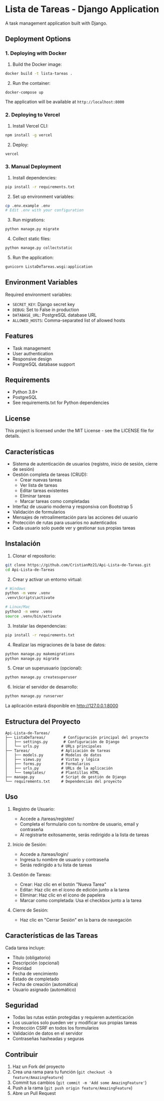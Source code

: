 # Lista de Tareas - Django Application

A task management application built with Django.

## Deployment Options

### 1. Deploying with Docker

1. Build the Docker image:
```bash
docker build -t lista-tareas .
```

2. Run the container:
```bash
docker-compose up
```

The application will be available at `http://localhost:8000`

### 2. Deploying to Vercel

1. Install Vercel CLI:
```bash
npm install -g vercel
```

2. Deploy:
```bash
vercel
```

### 3. Manual Deployment

1. Install dependencies:
```bash
pip install -r requirements.txt
```

2. Set up environment variables:
```bash
cp .env.example .env
# Edit .env with your configuration
```

3. Run migrations:
```bash
python manage.py migrate
```

4. Collect static files:
```bash
python manage.py collectstatic
```

5. Run the application:
```bash
gunicorn ListaDeTareas.wsgi:application
```

## Environment Variables

Required environment variables:
- `SECRET_KEY`: Django secret key
- `DEBUG`: Set to False in production
- `DATABASE_URL`: PostgreSQL database URL
- `ALLOWED_HOSTS`: Comma-separated list of allowed hosts

## Features

- Task management
- User authentication
- Responsive design
- PostgreSQL database support

## Requirements

- Python 3.8+
- PostgreSQL
- See requirements.txt for Python dependencies

## License

This project is licensed under the MIT License - see the LICENSE file for details.

## Características

- Sistema de autenticación de usuarios (registro, inicio de sesión, cierre de sesión)
- Gestión completa de tareas (CRUD):
  - Crear nuevas tareas
  - Ver lista de tareas
  - Editar tareas existentes
  - Eliminar tareas
  - Marcar tareas como completadas
- Interfaz de usuario moderna y responsiva con Bootstrap 5
- Validación de formularios
- Mensajes de retroalimentación para las acciones del usuario
- Protección de rutas para usuarios no autenticados
- Cada usuario solo puede ver y gestionar sus propias tareas

## Instalación

1. Clonar el repositorio:
```bash
git clone https://github.com/CristianMz21/Api-Lista-de-Tareas.git
cd Api-Lista-de-Tareas
```

2. Crear y activar un entorno virtual:
```bash
# Windows
python -m venv .venv
.venv\Scripts\activate

# Linux/Mac
python3 -m venv .venv
source .venv/bin/activate
```

3. Instalar las dependencias:
```bash
pip install -r requirements.txt
```

4. Realizar las migraciones de la base de datos:
```bash
python manage.py makemigrations
python manage.py migrate
```

5. Crear un superusuario (opcional):
```bash
python manage.py createsuperuser
```

6. Iniciar el servidor de desarrollo:
```bash
python manage.py runserver
```

La aplicación estará disponible en http://127.0.0.1:8000

## Estructura del Proyecto

```
Api-Lista-de-Tareas/
├── ListaDeTareas/        # Configuración principal del proyecto
│   ├── settings.py       # Configuración de Django
│   └── urls.py          # URLs principales
├── Tareas/              # Aplicación de tareas
│   ├── models.py        # Modelos de datos
│   ├── views.py         # Vistas y lógica
│   ├── forms.py         # Formularios
│   ├── urls.py          # URLs de la aplicación
│   └── templates/       # Plantillas HTML
├── manage.py            # Script de gestión de Django
└── requirements.txt     # Dependencias del proyecto
```

## Uso

1. Registro de Usuario:
   - Accede a /tareas/register/
   - Completa el formulario con tu nombre de usuario, email y contraseña
   - Al registrarte exitosamente, serás redirigido a la lista de tareas

2. Inicio de Sesión:
   - Accede a /tareas/login/
   - Ingresa tu nombre de usuario y contraseña
   - Serás redirigido a tu lista de tareas

3. Gestión de Tareas:
   - Crear: Haz clic en el botón "Nueva Tarea"
   - Editar: Haz clic en el ícono de edición junto a la tarea
   - Eliminar: Haz clic en el ícono de papelera
   - Marcar como completada: Usa el checkbox junto a la tarea

4. Cierre de Sesión:
   - Haz clic en "Cerrar Sesión" en la barra de navegación

## Características de las Tareas

Cada tarea incluye:
- Título (obligatorio)
- Descripción (opcional)
- Prioridad
- Fecha de vencimiento
- Estado de completado
- Fecha de creación (automática)
- Usuario asignado (automático)

## Seguridad

- Todas las rutas están protegidas y requieren autenticación
- Los usuarios solo pueden ver y modificar sus propias tareas
- Protección CSRF en todos los formularios
- Validación de datos en el servidor
- Contraseñas hasheadas y seguras

## Contribuir

1. Haz un Fork del proyecto
2. Crea una rama para tu función (`git checkout -b feature/AmazingFeature`)
3. Commit tus cambios (`git commit -m 'Add some AmazingFeature'`)
4. Push a la rama (`git push origin feature/AmazingFeature`)
5. Abre un Pull Request

